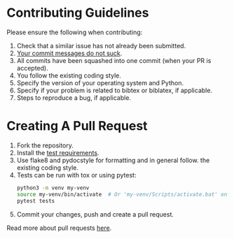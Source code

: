 # Contributing Guidelines

Please ensure the following when contributing:

1. Check that a similar issue has not already been submitted.
2. [Your commit messages do not
  suck](https://tbaggery.com/2008/04/19/a-note-about-git-commit-messages.html).
3. All commits have been squashed into one commit (when your PR is accepted).
4. You follow the existing coding style.
5. Specify the version of your operating system and Python.
6. Specify if your problem is related to bibtex or biblatex, if applicable.
7. Steps to reproduce a bug, if applicable.

# Creating A Pull Request

1. Fork the repository.
2. Install the [test requirements](/test-requirements.txt).
3. Use flake8 and pydocstyle for formatting and in general follow.
   the existing coding style.
4. Tests can be run with tox or using pytest:
   ```bash
   python3 -m venv my-venv
   source my-venv/bin/activate  # Or 'my-venv/Scripts/activate.bat' on Windows
   pytest tests
   ```
5. Commit your changes, push and create a pull request.

Read more about pull requests
[here](https://help.github.com/en/github/collaborating-with-issues-and-pull-requests/about-pull-requests).
